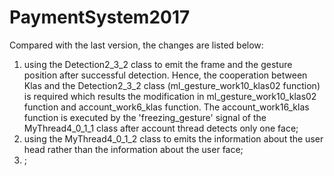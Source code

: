 # PaymentSystem2017
Compared with the last version, the changes are listed below:
1. using the Detection2_3_2 class to emit the frame and the gesture position after successful detection. Hence, the cooperation between Klas and the Detection2_3_2 class (ml_gesture_work10_klas02 function) is required which results the modification in ml_gesture_work10_klas02 function and account_work6_klas function. The account_work16_klas function is executed by the 'freezing_gesture' signal of the MyThread4_0_1_1 class after account thread detects only one face;
2. using the MyThread4_0_1_2 class to emits the information about the user head rather than the information about the user face;
3. ;
